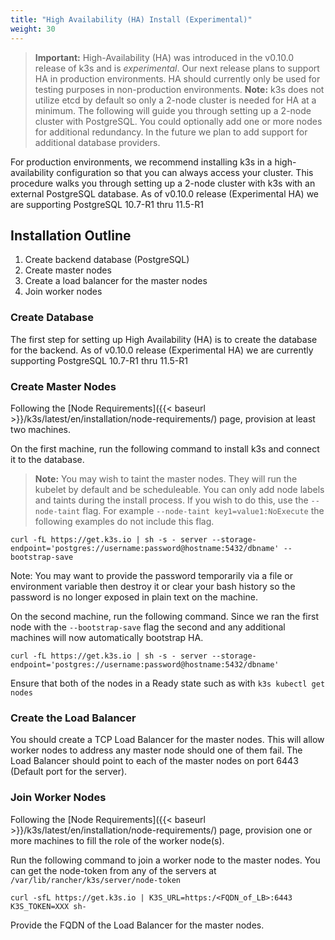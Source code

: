 ```yaml
---
title: "High Availability (HA) Install (Experimental)"
weight: 30
---
```


>**Important:** High-Availability (HA) was introduced in the v0.10.0 release of k3s and is _experimental_. Our next release plans to support HA in production environments. HA should currently only be used for testing purposes in non-production environments.
>**Note:** k3s does not utilize etcd by default so only a 2-node cluster is needed for HA at a minimum. The following will guide you through setting up a 2-node cluster with PostgreSQL. You could optionally add one or more nodes for additional redundancy. In the future we plan to add support for additional database providers.

For production environments, we recommend installing k3s in a high-availability configuration so that you can always access your cluster. This procedure walks you through setting up a 2-node cluster with k3s with an external PostgreSQL database. As of v0.10.0 release (Experimental HA) we are supporting PostgreSQL 10.7-R1 thru 11.5-R1

Installation Outline
--------------------
1. Create backend database (PostgreSQL)
2. Create master nodes
3. Create a load balancer for the master nodes
4. Join worker nodes

### Create Database
The first step for setting up High Availability (HA) is to create the database for the backend. As of v0.10.0 release (Experimental HA) we are currently supporting PostgreSQL 10.7-R1 thru 11.5-R1

### Create Master Nodes
Following the [Node Requirements]({{< baseurl >}}/k3s/latest/en/installation/node-requirements/) page, provision at least two machines.

On the first machine, run the following command to install k3s and connect it to the database.

>**Note:** You may wish to taint the master nodes. They will run the kubelet by default and be scheduleable. You can only add node labels and taints during the install process. If you wish to do this, use the `--node-taint` flag. For example `--node-taint key1=value1:NoExecute` the following examples do not include this flag.

```
curl -fL https://get.k3s.io | sh -s - server --storage-endpoint='postgres://username:password@hostname:5432/dbname' --bootstrap-save
```
Note: You may want to provide the password temporarily via a file or environment variable then destroy it or clear your bash history so the password is no longer exposed in plain text on the machine.

On the second machine, run the following command. Since we ran the first node with the `--bootstrap-save` flag the second and any additional machines will now automatically bootstrap HA.

```
curl -fL https://get.k3s.io | sh -s - server --storage-endpoint='postgres://username:password@hostname:5432/dbname'
```

Ensure that both of the nodes in a Ready state such as with `k3s kubectl get nodes`

### Create the Load Balancer
You should create a TCP Load Balancer for the master nodes. This will allow worker nodes to address any master node should one of them fail. The Load Balancer should point to each of the master nodes on port 6443 (Default port for the server).

### Join Worker Nodes
Following the [Node Requirements]({{< baseurl >}}/k3s/latest/en/installation/node-requirements/) page, provision one or more machines to fill the role of the worker node(s).

Run the following command to join a worker node to the master nodes. You can get the node-token from any of the servers at `/var/lib/rancher/k3s/server/node-token`

```
curl -sfL https://get.k3s.io | K3S_URL=https:/<FQDN_of_LB>:6443 K3S_TOKEN=XXX sh-
```

Provide the FQDN of the Load Balancer for the master nodes.

